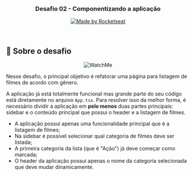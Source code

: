 
<h3 align="center">
  Desafio 02 - Componentizando a aplicação
</h3>

<p align="center">
  <a href="https://rocketseat.com.br">
    <img alt="Made by Rocketseat" src="https://img.shields.io/badge/made%20by-Rocketseat-%2306b656?style=flat-square">
  </a>

</p>

<br>

## :rocket: Sobre o desafio

<p align="center">
  <img src=".github/watchme.png" alt="WatchMe">
</p>

Nesse desafio, o principal objetivo é refatorar uma página para listagem de filmes de acordo com gênero.

A aplicação já está totalmente funcional mas grande parte do seu código está diretamente no arquivo `App.tsx`. Para resolver isso da melhor forma, é necessário dividir a aplicação em **pelo menos** duas partes principais: sidebar e o conteúdo principal que possui o header e a listagem de filmes.

- A aplicação possui apenas uma funcionalidade principal que é a listagem de filmes;
- Na sidebar é possível selecionar qual categoria de filmes deve ser listada;
- A primeira categoria da lista (que é "Ação") já deve começar como marcada;
- O header da aplicação possui apenas o nome da categoria selecionada que deve mudar dinamicamente.

<br>
